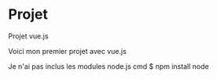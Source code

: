 # Projet
Projet vue.js

Voici mon premier projet avec vue.js

Je n'ai pas inclus les modules node.js
cmd   $ npm install node
